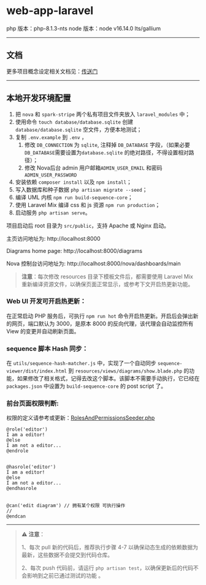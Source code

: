 # web-app-laravel

php 版本：php-8.1.3-nts
node 版本：node v16.14.0 lts/gallium

---
## 文档

更多项目概念设定相关文档见：[传送门](https://zenuml.atlassian.net/wiki/spaces/ZEN/pages/1653014543/New+Web+Site)

---
## 本地开发环境配置
1. 把 `nova` 和 `spark-stripe` 两个私有项目文件夹放入 `laravel_modules` 中；
2. 使用命令 `touch database/database.sqlite` 创建 `database/database.sqlite` 空文件，方便本地测试；
3. 复制 `.env.example` 到 `.env` ，
    1. 修改 `DB_CONNECTION` 为 `sqlite`, 注释掉 `DB_DATABASE` 字段，（如果必要`DB_DATABASE`需要设置为`database.sqlite` 的绝对路径，不得设置相对路径）；
    2. 修改 Nova后台 admin 用户邮箱`ADMIN_USER_EMAIL` 和密码`ADMIN_USER_PASSWORD`
4. 安装依赖 `composer install` 以及 `npm install`；
5. 写入数据库和种子数据 `php artisan migrate --seed`；
6. 编译 UML 内核 `npm run build-sequence-core`；
7. 使用 Laravel Mix 编译 css 和 js 资源 `npm run production`；
8. 启动服务 `php artisan serve`。

项目启动后 root 目录为 `src/public`，支持 Apache 或 Nginx 启动。

主页访问地址为: http://localhost:8000

Diagrams home page: http://localhost:8000/diagrams

Nova 控制台访问地址为: http://localhost:8000/nova/dashboards/main


> **注意**：每次修改 resources 目录下模板文件后，都需要使用 Laravel Mix 重新编译资源文件，以确保页面正常显示，或参考下文开启热更新功能。

### Web UI 开发可开启热更新：
在正常启动 PHP 服务后，可执行 `npm run hot` 命令开启热更新。开启后会弹出新的网页，端口默认为 3000，是原本 8000 的反向代理，该代理会自动监控所有 View 的变更并自动刷新页面。

### sequence 脚本 Hash 同步：
在 `utils/sequence-hash-matcher.js` 中，实现了一个自动同步 `sequence-viewer/dist/index.html` 到 `resources/views/diagrams/show.blade.php` 的功能，如果修改了相关格式，记得去改这个脚本。该脚本不需要手动执行，它已经在 `packages.json` 中设置为 `build-sequence-core` 的 post script 了。

### 前台页面权限判断:
权限的定义请参考或更新：[RolesAndPermissionsSeeder.php](https://github.com/ZenUml/web-app-laravel/blob/5652de1e843668edb687f932f75f72981bb019e2/database/seeders/RolesAndPermissionsSeeder.php)
```
@role('editor')
I am a editor!
@else
I am not a editor...
@endrole


@hasrole('editor')
I am a editor!
@else
I am not a editor...
@endhasrole


@can('edit diagram') // 拥有某个权限 可执行操作
//
@endcan
```
---

> ⚠️ **注意**：
>
>1、每次 pull 新的代码后，推荐执行步骤 4-7 以确保动态生成的依赖数据为最新，这些数据不会提交到代码仓库。
>
>2、每次 push 代码前，请运行 `php artisan test`，以确保更新后的代码不会影响到之前已通过测试的功能 。
